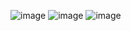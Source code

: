 ![image](https://github.com/xiang3304/xiang334/assets/167154090/5f202116-e9a4-47fb-9bdc-550bd543114b)
![image](https://github.com/xiang3304/xiang334/assets/167154090/4c23c71a-5109-44b7-94af-31a6682c7d25)
![image](https://github.com/xiang3304/xiang334/assets/167154090/5a688a1a-8753-46d7-8151-60790fd1f02e)
